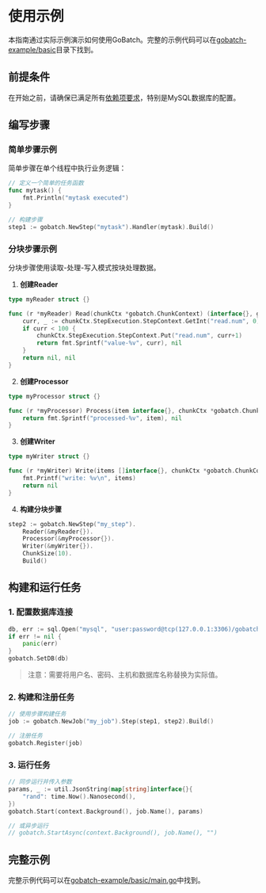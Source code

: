 # 使用示例

本指南通过实际示例演示如何使用GoBatch。完整的示例代码可以在[gobatch-example/basic](https://github.com/chararch/gobatch-example/basic)目录下找到。

## 前提条件

在开始之前，请确保已满足所有[依赖项要求](dependencies.md)，特别是MySQL数据库的配置。

## 编写步骤

### 简单步骤示例

简单步骤在单个线程中执行业务逻辑：

```go
// 定义一个简单的任务函数
func mytask() {
    fmt.Println("mytask executed")
}

// 构建步骤
step1 := gobatch.NewStep("mytask").Handler(mytask).Build()
```

### 分块步骤示例

分块步骤使用读取-处理-写入模式按块处理数据。

1. **创建Reader**

```go
type myReader struct {}

func (r *myReader) Read(chunkCtx *gobatch.ChunkContext) (interface{}, gobatch.BatchError) {
    curr, _ := chunkCtx.StepExecution.StepContext.GetInt("read.num", 0)
    if curr < 100 {
        chunkCtx.StepExecution.StepContext.Put("read.num", curr+1)
        return fmt.Sprintf("value-%v", curr), nil
    }
    return nil, nil
}
```

2. **创建Processor**

```go
type myProcessor struct {}

func (r *myProcessor) Process(item interface{}, chunkCtx *gobatch.ChunkContext) (interface{}, gobatch.BatchError) {
    return fmt.Sprintf("processed-%v", item), nil
}
```

3. **创建Writer**

```go
type myWriter struct {}

func (r *myWriter) Write(items []interface{}, chunkCtx *gobatch.ChunkContext) gobatch.BatchError {
    fmt.Printf("write: %v\n", items)
    return nil
}
```

4. **构建分块步骤**

```go
step2 := gobatch.NewStep("my_step").
    Reader(&myReader{}).
    Processor(&myProcessor{}).
    Writer(&myWriter{}).
    ChunkSize(10).
    Build()
```

## 构建和运行任务

### 1. 配置数据库连接

```go
db, err := sql.Open("mysql", "user:password@tcp(127.0.0.1:3306)/gobatch?charset=utf8&parseTime=true")
if err != nil {
    panic(err)
}
gobatch.SetDB(db)
```
> 注意：需要将用户名、密码、主机和数据库名称替换为实际值。

### 2. 构建和注册任务

```go
// 使用步骤构建任务
job := gobatch.NewJob("my_job").Step(step1, step2).Build()

// 注册任务
gobatch.Register(job)
```

### 3. 运行任务

```go
// 同步运行并传入参数
params, _ := util.JsonString(map[string]interface{}{
    "rand": time.Now().Nanosecond(),
})
gobatch.Start(context.Background(), job.Name(), params)

// 或异步运行
// gobatch.StartAsync(context.Background(), job.Name(), "")
```

## 完整示例

完整示例代码可以在[gobatch-example/basic/main.go](https://github.com/chararch/gobatch-example/basic/main.go)中找到。